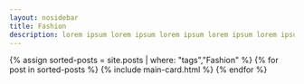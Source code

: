 ```yaml
--- 
layout: nosidebar
title: Fashion
description: lorem ipsum lorem ipsum lorem ipsum lorem ipsum lorem ipsum lorem ipsum lorem ipsum lorem ipsum
---
```



{% assign sorted-posts = site.posts | where: "tags","Fashion" %}
{% for post in sorted-posts %}
{% include main-card.html %}
{% endfor %}